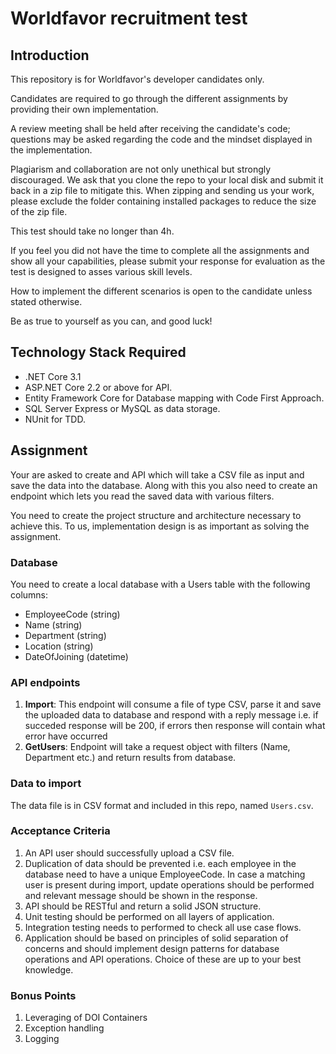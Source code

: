# Worldfavor recruitment test

## Introduction
This repository is for Worldfavor's developer candidates only.

Candidates are required to go through the different assignments by providing their own implementation. 

A review meeting shall be held after receiving the candidate's code; questions may be asked regarding the code and the mindset displayed in the implementation.

Plagiarism and collaboration are not only unethical but strongly discouraged. We ask that you clone the repo to your local disk and submit it back in a zip file to mitigate this. When zipping and sending us your work, please exclude the folder containing installed packages to reduce the size of the zip file.

This test should take no longer than 4h.

If you feel you did not have the time to complete all the assignments and show all your capabilities, please submit your response for evaluation as the test is designed to asses various skill levels.

How to implement the different scenarios is open to the candidate unless stated otherwise.

Be as true to yourself as you can, and good luck!

## Technology Stack Required
- .NET Core 3.1
- ASP.NET Core 2.2 or above for API.
- Entity Framework Core for Database mapping with Code First Approach.
- SQL Server Express or MySQL as data storage.
- NUnit for TDD.

## Assignment
Your are asked to create and API which will take a CSV file as input and save the data into the database. Along with this you also need to create an endpoint which lets you read the saved data with various filters. 

You need to create the project structure and architecture necessary to achieve this. To us, implementation design is as important as solving the assignment.

### Database
You need to create a local database with a Users table with the following columns:
- EmployeeCode (string)
- Name (string)
- Department (string)
- Location (string)
- DateOfJoining (datetime)

### API endpoints
1)	__Import__: This endpoint will consume a file of type CSV, parse it and save the uploaded data to database and respond with a reply message i.e. if succeded response will be 200, if errors then response will contain what error 
have occurred
2)	__GetUsers__: Endpoint will take a request object with filters (Name, Department etc.) and return results from database.

### Data to import
The data file is in CSV format and included in this repo, named `Users.csv`.

### Acceptance Criteria
1)	An API user should successfully upload a CSV file.
2)	Duplication of data should be prevented i.e. each employee in the database need to have a unique EmployeeCode. In case a matching user is present during import, update operations should be performed and relevant message should be shown in the response.
3)	API should be RESTful and return a solid JSON structure.
4)	Unit testing should be performed on all layers of application.
5)	Integration testing needs to performed to check all use case flows.
6)	Application should be based on principles of solid separation of concerns and should implement design patterns for database operations and API operations. Choice of these are up to your best knowledge.

### Bonus Points
1)	Leveraging of DOI Containers
2)	Exception handling
3)	Logging
